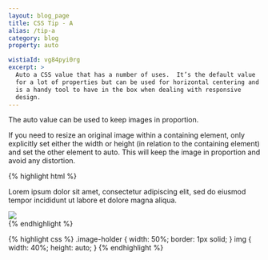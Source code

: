 ```yaml
---
layout: blog_page
title: CSS Tip - A
alias: /tip-a
category: blog
property: auto

wistiaId: vg84pyi0rg
excerpt: >
  Auto a CSS value that has a number of uses.  It’s the default value
  for a lot of properties but can be used for horizontal centering and
  is a handy tool to have in the box when dealing with responsive
  design. 
---
```


The auto value can be used to keep images in proportion.

If you need to resize an original image within a containing element, only explicitly set either the width or height (in relation to the containing element) and set the other element to auto. This will keep the image in proportion and avoid any distortion.


{% highlight html %}
<div class="image-holder">
  	<p> Lorem ipsum dolor sit amet, consectetur adipiscing elit, sed do eiusmod tempor incididunt ut labore et dolore magna aliqua.   </p>
  	<img src="http://lorempixel.com/400/400/food">
</div>
{% endhighlight %}

{% highlight css %}
.image-holder {
  width: 50%;
  border: 1px solid;
}
img {
  width: 40%;
  height: auto;
}
{% endhighlight %}


